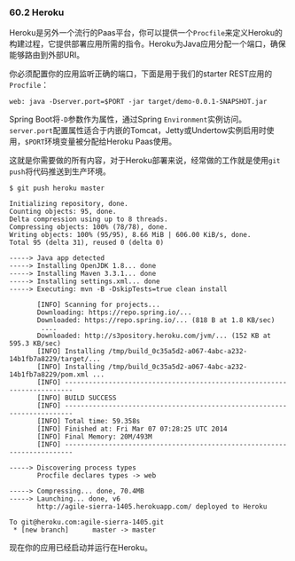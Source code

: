 ### 60.2 Heroku

Heroku是另外一个流行的Paas平台，你可以提供一个`Procfile`来定义Heroku的构建过程，它提供部署应用所需的指令。Heroku为Java应用分配一个端口，确保能够路由到外部URI。

你必须配置你的应用监听正确的端口，下面是用于我们的starter REST应用的`Procfile`：
```
web: java -Dserver.port=$PORT -jar target/demo-0.0.1-SNAPSHOT.jar
```
Spring Boot将`-D`参数作为属性，通过Spring `Environment`实例访问。`server.port`配置属性适合于内嵌的Tomcat，Jetty或Undertow实例启用时使用，`$PORT`环境变量被分配给Heroku Paas使用。

这就是你需要做的所有内容，对于Heroku部署来说，经常做的工作就是使用`git push`将代码推送到生产环境。
```
$ git push heroku master

Initializing repository, done.
Counting objects: 95, done.
Delta compression using up to 8 threads.
Compressing objects: 100% (78/78), done.
Writing objects: 100% (95/95), 8.66 MiB | 606.00 KiB/s, done.
Total 95 (delta 31), reused 0 (delta 0)

-----> Java app detected
-----> Installing OpenJDK 1.8... done
-----> Installing Maven 3.3.1... done
-----> Installing settings.xml... done
-----> Executing: mvn -B -DskipTests=true clean install

       [INFO] Scanning for projects...
       Downloading: https://repo.spring.io/...
       Downloaded: https://repo.spring.io/... (818 B at 1.8 KB/sec)
		....
       Downloaded: http://s3pository.heroku.com/jvm/... (152 KB at 595.3 KB/sec)
       [INFO] Installing /tmp/build_0c35a5d2-a067-4abc-a232-14b1fb7a8229/target/...
       [INFO] Installing /tmp/build_0c35a5d2-a067-4abc-a232-14b1fb7a8229/pom.xml ...
       [INFO] ------------------------------------------------------------------------
       [INFO] BUILD SUCCESS
       [INFO] ------------------------------------------------------------------------
       [INFO] Total time: 59.358s
       [INFO] Finished at: Fri Mar 07 07:28:25 UTC 2014
       [INFO] Final Memory: 20M/493M
       [INFO] ------------------------------------------------------------------------

-----> Discovering process types
       Procfile declares types -> web

-----> Compressing... done, 70.4MB
-----> Launching... done, v6
       http://agile-sierra-1405.herokuapp.com/ deployed to Heroku

To git@heroku.com:agile-sierra-1405.git
 * [new branch]      master -> master
```
现在你的应用已经启动并运行在Heroku。
